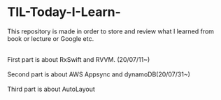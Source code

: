 # TIL-Today-I-Learn-
This repository is made in order to store and review what I learned from book or lecture or Google etc.

<br>First part is about RxSwift and RVVM. (20/07/11~)</br>
<br>Second part is about AWS Appsync and dynamoDB(20/07/31~)</br>
<br>Third part is about AutoLayout</br> 
